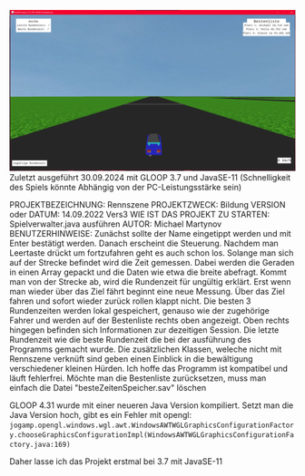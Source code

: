 ![Preview](images/Rennspiel2022.jpg)
Zuletzt ausgeführt 30.09.2024 mit GLOOP 3.7 und JavaSE-11
(Schnelligkeit des Spiels könnte Abhängig von der PC-Leistungsstärke sein)


PROJEKTBEZEICHNUNG: Rennszene
PROJEKTZWECK: Bildung
VERSION oder DATUM: 14.09.2022 Vers3
WIE IST DAS PROJEKT ZU STARTEN: Spielverwalter.java ausführen
AUTOR: Michael Martynov
BENUTZERHINWEISE: Zunächst sollte der Name eingetippt werden und mit Enter bestätigt werden. Danach erscheint die Steuerung. 
Nachdem man Leertaste drückt um fortzufahren geht es auch schon los.
Solange man sich auf der Strecke befindet wird die Zeit gemessen. Dabei werden die Geraden in einen Array gepackt und die Daten wie etwa die breite abefragt. 
Kommt man von der Strecke ab, wird die Rundenzeit für ungültig erklärt. Erst wenn man wieder über das Ziel fährt beginnt eine neue Messung.
Über das Ziel fahren und sofort wieder zurück rollen klappt nicht.
Die besten 3 Rundenzeiten werden lokal gespeichert, genauso wie der zugehörige Fahrer und werden auf der Bestenliste rechts oben angezeigt.
Oben rechts hingegen befinden sich Informationen zur dezeitigen Session. Die letzte Rundenzeit wie 
die beste Rundenzeit die bei der ausführung des Programms gemacht wurde.
Die zusätzlichen Klassen, weleche nicht mit Rennszene verknüft sind geben einen Einblick in die bewältigung verschiedener kleinen Hürden.
Ich hoffe das Programm ist kompatibel und läuft fehlerfrei.
Möchte man die Bestenliste zurücksetzen, muss man einfach die Datei "besteZeitenSpeicher.sav" löschen

GLOOP 4.31 wurde mit einer neueren Java Version kompiliert. Setzt man die Java Version hoch, gibt es ein Fehler mit opengl:
`jogamp.opengl.windows.wgl.awt.WindowsAWTWGLGraphicsConfigurationFactory.chooseGraphicsConfigurationImpl(WindowsAWTWGLGraphicsConfigurationFactory.java:169)`

Daher lasse ich das Projekt erstmal bei 3.7 mit JavaSE-11